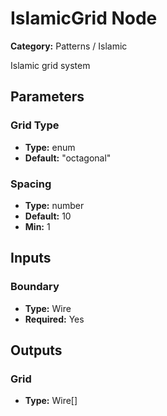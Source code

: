
# IslamicGrid Node

**Category:** Patterns / Islamic

Islamic grid system

## Parameters


### Grid Type
- **Type:** enum
- **Default:** "octagonal"





### Spacing
- **Type:** number
- **Default:** 10
- **Min:** 1




## Inputs


### Boundary
- **Type:** Wire
- **Required:** Yes



## Outputs


### Grid
- **Type:** Wire[]




